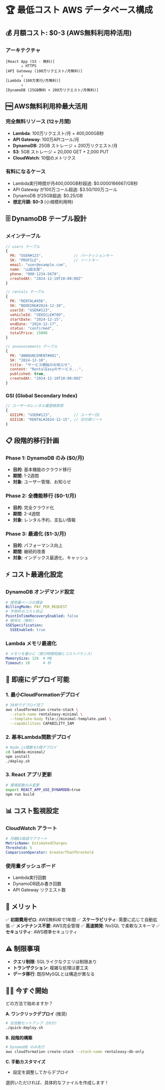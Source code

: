 # 🏆 最低コスト AWS データベース構成

## 💰 **月額コスト: $0-3** (AWS無料利用枠活用)

### アーキテクチャ
```
[React App (S3 - 無料)] 
       ↓ HTTPS
[API Gateway (100万リクエスト/月無料)]
       ↓ 
[Lambda (100万実行/月無料)]
       ↓ 
[DynamoDB (25GB無料 + 200万リクエスト/月無料)]
```

## 🆓 **AWS無料利用枠最大活用**

### 完全無料リソース (12ヶ月間)
- **Lambda**: 100万リクエスト/月 + 400,000GB秒
- **API Gateway**: 100万APIコール/月
- **DynamoDB**: 25GB ストレージ + 200万リクエスト/月
- **S3**: 5GB ストレージ + 20,000 GET + 2,000 PUT
- **CloudWatch**: 10個のメトリクス

### 有料になるケース
- Lambda実行時間が月400,000GB秒超過: $0.0000166667/GB秒
- API Gateway が100万コール超過: $3.50/100万コール
- DynamoDB が25GB超過: $0.25/GB
- **想定月額: $0-3** (小規模利用時)

## 🗄️ **DynamoDB テーブル設計**

### メインテーブル
```javascript
// users テーブル
{
  PK: "USER#123",              // パーティションキー
  SK: "PROFILE",               // ソートキー
  email: "user@example.com",
  name: "山田太郎",
  phone: "090-1234-5678",
  createdAt: "2024-12-10T10:00:00Z"
}

// rentals テーブル  
{
  PK: "RENTAL#456",
  SK: "BOOKING#2024-12-10",
  userId: "USER#123",
  vehicleId: "VEHICLE#789",
  startDate: "2024-12-15",
  endDate: "2024-12-17",
  status: "confirmed",
  totalPrice: 15000
}

// announcements テーブル
{
  PK: "ANNOUNCEMENT#001",
  SK: "2024-12-10",
  title: "サービス開始のお知らせ",
  content: "RentalEasyのサービス...",
  published: true,
  createdAt: "2024-12-10T10:00:00Z"
}
```

### GSI (Global Secondary Index)
```javascript
// ユーザーのレンタル履歴検索用
{
  GSI1PK: "USER#123",          // ユーザーID
  GSI1SK: "RENTAL#2024-12-15", // 日付順ソート
}
```

## 📋 **段階的移行計画**

### Phase 1: DynamoDB のみ ($0/月)
- **目的**: 基本機能のクラウド移行
- **期間**: 1-2週間
- **対象**: ユーザー管理、お知らせ

### Phase 2: 全機能移行 ($0-1/月)  
- **目的**: 完全クラウド化
- **期間**: 2-4週間
- **対象**: レンタル予約、支払い情報

### Phase 3: 最適化 ($1-3/月)
- **目的**: パフォーマンス向上
- **期間**: 継続的改善
- **対象**: インデックス最適化、キャッシュ

## ⚡ **コスト最適化設定**

### DynamoDB オンデマンド設定
```yaml
# 使用量ベースの課金
BillingMode: PAY_PER_REQUEST
# 予想外のコスト防止
PointInTimeRecoveryEnabled: false
# 暗号化（無料）
SSESpecification:
  SSEEnabled: true
```

### Lambda メモリ最適化
```yaml
# メモリを最小に（実行時間短縮とコストバランス）
MemorySize: 128  # MB
Timeout: 10      # 秒
```

## 🚀 **即座にデプロイ可能**

### 1. 最小CloudFormationデプロイ
```bash
# 30秒でデプロイ完了
aws cloudformation create-stack \
  --stack-name rentaleasy-minimal \
  --template-body file://minimal-template.yaml \
  --capabilities CAPABILITY_IAM
```

### 2. 基本Lambda関数デプロイ
```bash
# Node.js関数を3個デプロイ
cd lambda-minimal/
npm install
./deploy.sh
```

### 3. React アプリ更新
```bash
# 環境変数のみ変更
export REACT_APP_USE_DYNAMODB=true
npm run build
```

## 📊 **コスト監視設定**

### CloudWatch アラート
```yaml
# 月額$5超過でアラート
MetricName: EstimatedCharges
Threshold: 5
ComparisonOperator: GreaterThanThreshold
```

### 使用量ダッシュボード
- Lambda実行回数
- DynamoDB読み書き回数  
- API Gateway リクエスト数

## 🎯 **メリット**

✅ **初期費用ゼロ**: AWS無料枠で1年間
✅ **スケーラビリティ**: 需要に応じて自動拡張
✅ **メンテナンス不要**: AWS完全管理
✅ **高速開発**: NoSQL で柔軟なスキーマ
✅ **セキュリティ**: AWS標準セキュリティ

## ⚠️ **制限事項**

- **クエリ制限**: SQLライクなクエリは制限あり
- **トランザクション**: 複雑な処理は要工夫
- **データ移行**: 既存MySQLとは構造が異なる

## 🏃‍♂️ **今すぐ開始**

どの方法で始めますか？

**A. ワンクリックデプロイ** (推奨)
```bash
# 全自動セットアップ（10分）
./quick-deploy.sh
```

**B. 段階的構築**
```bash
# DynamoDB のみ先行
aws cloudformation create-stack --stack-name rentaleasy-db-only
```

**C. 手動カスタマイズ**
- 設定を調整してからデプロイ

選択いただければ、具体的なファイルを作成します！